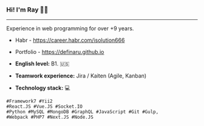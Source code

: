 ### Hi! I'm Ray 👋✨
***

Experience in web programming for over +9 years.

* Habr - https://career.habr.com/isolution666
* Portfolio - https://definaru.github.io

* **English level:**  B1. 🇺🇸
* **Teamwork experience:**  Jira / Kaiten (Agile, Kanban) 
* **Technology stack:**  💻
```
#Framework7 #Yii2
#React.JS #Vue.JS #Socket.IO
#Python #MySQL #MongoDB #GraphQL #JavaScript #Git #Gulp,
#Webpack #PHP7 #Next.JS #Node.JS
```

